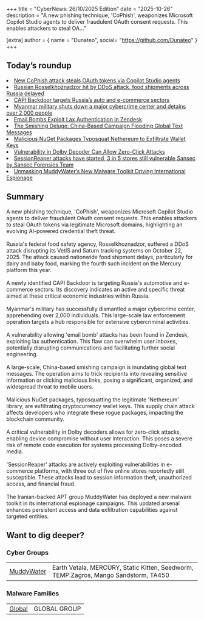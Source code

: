 +++
  title = "CyberNews: 26/10/2025 Edition"
  date = "2025-10-26"
  description = "A new phishing technique, 'CoPhish', weaponizes Microsoft Copilot Studio agents to deliver fraudulent OAuth consent requests. This enables attackers to steal OA..."

  [extra]
  author = { name = "Dunateo", social= "https://github.com/Dunateo" }
  +++
<html><body>
<h2>Today’s roundup</h2>
<li><a href='https://www.bleepingcomputer.com/news/security/new-cophish-attack-steals-oauth-tokens-via-copilot-studio-agents/'>New CoPhish attack steals OAuth tokens via Copilot Studio agents</a></li>
<li><a href='https://securityaffairs.com/183845/security/russian-rosselkhoznadzor-hit-by-ddos-attack-food-shipments-delayed.html'>Russian Rosselkhoznadzor hit by DDoS attack, food shipments across Russia delayed</a></li>
<li><a href='https://securityaffairs.com/183628/uncategorized/capi-backdoor-targets-russias-auto-and-e-commerce-sectors.html'>CAPI Backdoor targets Russia’s auto and e-commerce sectors</a></li>
<li><a href='https://apnews.com/article/scam-centers-cybercrime-myanmar-a2c9fda85187121e51bd0efdf29c81da'>Myanmar military shuts down a major cybercrime center and detains over 2,000 people</a></li>
<li><a href='https://krebsonsecurity.com/2025/10/email-bombs-exploit-lax-authentication-in-zendesk/'>Email Bombs Exploit Lax Authentication in Zendesk</a></li>
<li><a href='https://unit42.paloaltonetworks.com/global-smishing-campaign/'>The Smishing Deluge: China-Based Campaign Flooding Global Text Messages</a></li>
<li><a href='https://socket.dev/blog/malicious-nuget-packages-typosquat-nethereum-to-exfiltrate-wallet-keys'>Malicious NuGet Packages Typosquat Nethereum to Exfiltrate Wallet Keys</a></li>
<li><a href='https://www.securityweek.com/vulnerability-in-dolby-decoder-can-allow-zero-click-attacks/'>Vulnerability in Dolby Decoder Can Allow Zero-Click Attacks</a></li>
<li><a href='https://sansec.io/research/sessionreaper-exploitation'>SessionReaper attacks have started, 3 in 5 stores still vulnerable Sansec by Sansec Forensics Team</a></li>
<li><a href='https://www.group-ib.com/blog/muddywater-espionage/'>Unmasking MuddyWater’s New Malware Toolkit Driving International Espionage</a></li>
<h2>Summary</h2>
<p>A new phishing technique, 'CoPhish', weaponizes Microsoft Copilot Studio agents to deliver fraudulent OAuth consent requests. This enables attackers to steal OAuth tokens via legitimate Microsoft domains, highlighting an evolving AI-powered credential theft threat.<br><br>Russia's federal food safety agency, Rosselkhoznadzor, suffered a DDoS attack disrupting its VetIS and Saturn tracking systems on October 22, 2025. The attack caused nationwide food shipment delays, particularly for dairy and baby food, marking the fourth such incident on the Mercury platform this year.<br><br>A newly identified CAPI Backdoor is targeting Russia's automotive and e-commerce sectors. Its discovery indicates an active and specific threat aimed at these critical economic industries within Russia.<br><br>Myanmar's military has successfully dismantled a major cybercrime center, apprehending over 2,000 individuals. This large-scale law enforcement operation targets a hub responsible for extensive cybercriminal activities.<br><br>A vulnerability allowing 'email bomb' attacks has been found in Zendesk, exploiting lax authentication. This flaw can overwhelm user inboxes, potentially disrupting communications and facilitating further social engineering.<br><br>A large-scale, China-based smishing campaign is inundating global text messages. The operation aims to trick recipients into revealing sensitive information or clicking malicious links, posing a significant, organized, and widespread threat to mobile users.<br><br>Malicious NuGet packages, typosquatting the legitimate 'Nethereum' library, are exfiltrating cryptocurrency wallet keys. This supply chain attack affects developers who integrate these rogue packages, impacting the blockchain community.<br><br>A critical vulnerability in Dolby decoders allows for zero-click attacks, enabling device compromise without user interaction. This poses a severe risk of remote code execution for systems processing Dolby-encoded media.<br><br>'SessionReaper' attacks are actively exploiting vulnerabilities in e-commerce platforms, with three out of five online stores reportedly still susceptible. These attacks lead to session information theft, unauthorized access, and financial fraud.<br><br>The Iranian-backed APT group MuddyWater has deployed a new malware toolkit in its international espionage campaigns. This updated arsenal enhances persistent access and data exfiltration capabilities against targeted entities.</p>
<h2>Want to dig deeper?</h2>
<h3>Cyber Groups</h3>
<table><tbody><tr> <td><a href='https://attack.mitre.org/groups/G0069'>MuddyWater</a></td>  <td>Earth Vetala, MERCURY, Static Kitten, Seedworm, TEMP.Zagros, Mango Sandstorm, TA450</td> </tr>
</tbody></table><h3>Malware Families</h3>
<table><tbody><tr> <td><a href='https://malpedia.caad.fkie.fraunhofer.de/details/win.global'>Global</a></td>  <td>GLOBAL GROUP</td> </tr>
</tbody></table></body></html>